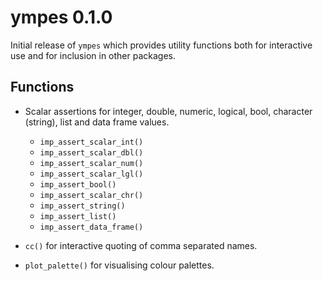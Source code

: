 # ympes 0.1.0

Initial release of `ympes` which provides utility functions both for interactive
use and for inclusion in other packages.

## Functions

- Scalar assertions for integer, double, numeric, logical, bool,
  character (string), list and data frame values.
    - `imp_assert_scalar_int()`
    - `imp_assert_scalar_dbl()`
    - `imp_assert_scalar_num()`
    - `imp_assert_scalar_lgl()`
    - `imp_assert_bool()`
    - `imp_assert_scalar_chr()`
    - `imp_assert_string()`
    - `imp_assert_list()`
    - `imp_assert_data_frame()`

- `cc()` for interactive quoting of comma separated names.
  
- `plot_palette()` for visualising colour palettes.

